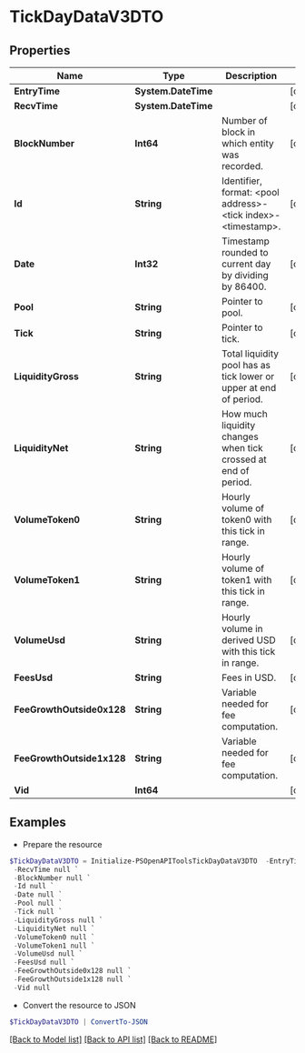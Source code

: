 # TickDayDataV3DTO
## Properties

Name | Type | Description | Notes
------------ | ------------- | ------------- | -------------
**EntryTime** | **System.DateTime** |  | [optional] 
**RecvTime** | **System.DateTime** |  | [optional] 
**BlockNumber** | **Int64** | Number of block in which entity was recorded. | [optional] 
**Id** | **String** | Identifier, format: &lt;pool address&gt;-&lt;tick index&gt;-&lt;timestamp&gt;. | [optional] 
**Date** | **Int32** | Timestamp rounded to current day by dividing by 86400. | [optional] 
**Pool** | **String** | Pointer to pool. | [optional] 
**Tick** | **String** | Pointer to tick. | [optional] 
**LiquidityGross** | **String** | Total liquidity pool has as tick lower or upper at end of period. | [optional] 
**LiquidityNet** | **String** | How much liquidity changes when tick crossed at end of period. | [optional] 
**VolumeToken0** | **String** | Hourly volume of token0 with this tick in range. | [optional] 
**VolumeToken1** | **String** | Hourly volume of token1 with this tick in range. | [optional] 
**VolumeUsd** | **String** | Hourly volume in derived USD with this tick in range. | [optional] 
**FeesUsd** | **String** | Fees in USD. | [optional] 
**FeeGrowthOutside0x128** | **String** | Variable needed for fee computation. | [optional] 
**FeeGrowthOutside1x128** | **String** | Variable needed for fee computation. | [optional] 
**Vid** | **Int64** |  | [optional] 

## Examples

- Prepare the resource
```powershell
$TickDayDataV3DTO = Initialize-PSOpenAPIToolsTickDayDataV3DTO  -EntryTime null `
 -RecvTime null `
 -BlockNumber null `
 -Id null `
 -Date null `
 -Pool null `
 -Tick null `
 -LiquidityGross null `
 -LiquidityNet null `
 -VolumeToken0 null `
 -VolumeToken1 null `
 -VolumeUsd null `
 -FeesUsd null `
 -FeeGrowthOutside0x128 null `
 -FeeGrowthOutside1x128 null `
 -Vid null
```

- Convert the resource to JSON
```powershell
$TickDayDataV3DTO | ConvertTo-JSON
```

[[Back to Model list]](../README.md#documentation-for-models) [[Back to API list]](../README.md#documentation-for-api-endpoints) [[Back to README]](../README.md)

